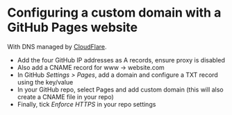 # Configuring a custom domain with a GitHub Pages website

With DNS managed by [CloudFlare](cloudflare.com).

- Add the four GitHub IP addresses as A records, ensure proxy is disabled
- Also add a CNAME record for www -> website.com
- In GitHub _Settings > Pages_, add a domain and configure a TXT record using the key/value
- In your GitHub repo, select Pages and add custom domain (this will also create a CNAME file in your repo)
- Finally, tick _Enforce HTTPS_ in your repo settings 
